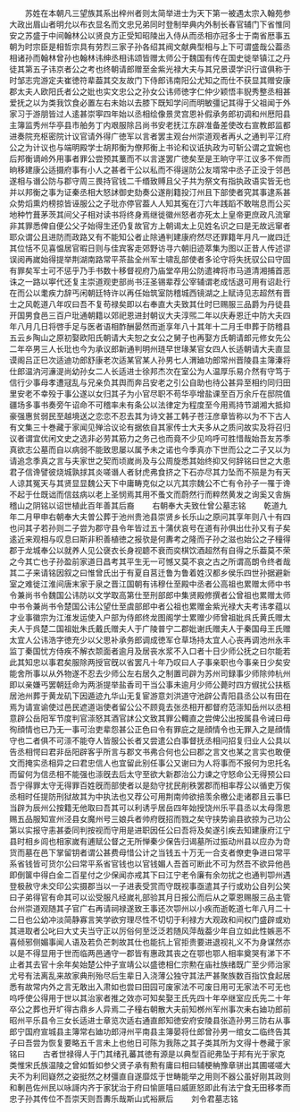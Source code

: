 <!-- { "loadSidebar": true } -->
　　苏姓在本朝凡三望族其系出梓州者则太简举进士为天下第一被遇太宗入翰苑参大政出眉山者明允以布衣显名而文忠兄弟同时登制举典内外制长春官辅门下省惟同安之苏盛于中间翰林公以贤良方正受知昭陵出入侍从而丞相亦冠多士于南省厯事五朝为时宗臣是相哲宗具有劳烈三家子孙各绍其阀文献典型相与上下可谓盛哉公葢丞相诸孙而翰林曾孙也翰林讳绅丞相讳颂皆赠太师公于魏国有传在国史徙举镇江之丹徒其第五子讳京者公之考也终朝请郎赠至金紫光禄大夫与其兄景谟学识行谊俱称于时邹志完游定夫崔徳符辈葢其交友故门下侍郎讳南阳公尤知之而仕不获显其赠安康郡太夫人欧阳氏者公之妣也实文忠公之孙女公讳师徳字仁仲少颖悟丰貎秀整丞相甚爱抚之以为类我饮食必置左右未始以去膝下既知学问而明敏彊记其得于父祖闻于外家习于游朋皆过人逺甚崇寕四年始以丞相绘像景灵宫恩补假承务郎初调和州厯阳县主簿监秀州华亭县市舶务丁内艰服除吕尚书安老抚江东辟准备差使改右宣教郎监都进奏院充枢密院计议官请外得广徳军以言者罢主观台州崇道观者再乆之通判平江府公之为计议也与端明殿学士胡邦衡为僚邦衡上书论和议诋执政为可斩公谓之宜婉也后邦衡谪岭外用事者罪公尝预其藳而不以言遂罢广徳矣至是王晌守平江议多不侔而晌移建康公适摄府事有小人之甚者干公以私而不得逞防公友壻常中丞子正没于邻邑遂相与谮公防与郡守周三畏持官钱二千缗致赙且父子共为祭文有指执政语实皆无也并以邦衡之事为证秦丞相大怒訹御史劾奏公遂削籍投汀州且下部使者究其事逮系甚众势熖熏灼榜掠皆诬服公之子玭亦停官葢人人知其寃在汀六年践蹈不敢喘息而公买地种竹葺茅茨其间父子相对读书将终身焉继徙徽州怒者亦死太上皇帝更庶政凡流窜非其罪悉俾自便公父子始得生还仍复故官方上朝谒太上见姓名识之曰是无故远窜者耶众谓公且进防而政路又有不能知公者止除通判建康府然尽还罪籍年月凡一嵗四迁其位恬不见喜愠居官暇日则与佳宾客走郊野访寻六朝旧迹萃集为图以正昔人传述谬误阅再嵗始得提举荆湖南路常平茶盐全州军士啸乱部使者多论守将失抚驭公曰守固有罪矣军士可不惩乎乃手书数十移督视府乃庙堂卒用公防遣裨将市马道清湘捕首恶诛之一路以寕代还复主崇道观吏部尚书汪圣锡辈荐公宰辅谓老成恬退可用有诏赴行在而公以耄疾力辞丐闲朝廷特许以再任始筑室防稽城西镜湖之上赋诗见志超然有晋士之风乾道八年叹曰吾不复苟禄矣即以右奉直大夫致其仕时巳赐服三品爵为丹徒县开国男食邑三百户玭通朝籍以郊祀恩进封朝议大夫淳煕二年以庆寿恩迁中防大夫四年八月几日将啓手足与医者语相酢酬晏然而逝享年八十其年十二月壬申葬于防稽县五云乡陶山之原初娶欧阳氏朝请大夫恕之女公之舅子也再娶方氏朝请郎元修女先公二年卒男三人长玭也今为承议郎新通判明州琏早世瑑某官女四人长适朝请大夫直显谟阁吕正巳次适迪功郎舒康老次适某官某人孙男七人渭廸功郎常州晋陵县主簿溱将仕郎温汭河濓湜尚幼孙女二人长适进士徐邦杰次在室公为人温厚乐易介然有守笃于信行少事母孝遭冦乱与兄亲负其舆而奔吕安老之引公自助也待公甚异至相约同归田里安老不幸殁于事公遂以女归其子为小官尽职不苟华亭增盐课至百万余斤在邸院值疆场多事书奏旁午诏命不可稽率未有条公以法律定为程度至今用焉持节湖湘大抵抑豪强惠贫弱民至越境送之恋恋不忍去其为诗文甚工韩子苍汪彦章皆称以为不下古人有文集三十巻藏于家闻见殚洽议论有据依自其家传士大夫多从之质问故实及将召归议者谓宜优闲文史之选非必劳其筋力之务己也而竟不少见呜呼可胜惜哉始吾友苏季真欲志公墓而自以病弱不能致思屡以属予未之诺也今季真亦下世而公之二子又以为请追念季真之言与夫家世之契而顷嵗尚及与公周旋悉其始终抑又何辞铭曰世之大患君子信谗譬彼烧城孰捄其炎嗟谮人者豺虎弗食挤之下石亦尽其力坠而不殒是为有天人谅其冤天与其贤显显魏公天下中庸畴克似之以亢其宗魏公不亡有令孙子一罹于谗不起于仕既诎而信兹病以老上圣悯焉其用不蚤文而蔚然行而粹然黄发之询奚又舎旃稽山之阴铭以诏世植此百年善其后裔
　　右朝奉大夫致仕曾公墓志铭
　　乾道九年二月甲申右朝奉大夫曽公葬于池州贵池县崇贤乡长乐山之原问其享年则八十有四也问其子若孙则二子尝为郡守县令年皆过五十蒲伏哀号在道有孙俱出仕孙又有子矣逺近来观相与叹息曰斯非积善植徳之报欤是何夀考之隆而子孙之滋也始公之子穜得郡于龙城奉公以就养人见公襃衣长身视聼不衰而奕棋饮酒超然有自得之乐葢莫不荣之今其亡也子孙盈前家道日昌考其平生无一可憾又莫不哀之古之所谓高朗令终者哉其二子来请铭因叙之曰惟曾氏出于有夏自莒迁鲁为鲁着姓汉都乡侯乐四世孙据避新室之难徙江淮间唐末家于泉之晋江国朝有讳穆仕至殿中丞者公高祖也累赠太师中书令兼尚书令魏国公讳防以文学取高第仕至刑部郎中集贤殿修撰者公曾祖也累赠太师中书令兼尚书令楚国公讳公望仕至虞部郎中者公祖也累赠金紫光禄大夫考讳孝蕴以才业事徽宗为江淮发运使入户部为侍郎终龙图阁学士累赠少师曾祖妣呉氏黄氏赠太夫人于呉楚二国祖妣朱氏戴氏赠夫人于广陵普宁二郡妣谢氏赠夫人于秦国母王氏赠太宜人公讳浩字徳充少以父思补承务郎调成徳军仓草场持太宜人心丧再调池州永丰监丁秦国忧方侍疾不解衣颒面者逾月及居丧水浆不入口者十日少师公抚之曰尔能若此其知忠以事君矣服除两授官旣以省罢凡十年乃叹曰人子事亲职也今事亲日少矣安能舍所事以从外物遂不忍去少师公左右居久之制置司辟为苏州司録事少师除帅杭州即以亲嫌丐罢朝廷命为两浙提举盐香司干当公事未逾月少师公薨时四方俶扰公扶柩居池州葬于黄龙矶下因遁迹九华山无复宦游意刘洪道守池辟公青阳县丞公以有田在焉为请宣谕使过邑民遮道诣使者留公公不顾竟去张丞相开都督府范漴知岳州以丞相意辟公岳阳军节度判官漴怒其酒官訹公文致其罪公輙直之尝俾公出按属县令诫曰毋徇顔情也已乃无一事可治吏辈怨甚公正色曰令有罪庇之是顔情令也无罪入之是顔情守也二者俱不可漴不能夺人皆服公长者又尝遣公白事督抚丞相问招复归业人公具以告丞相愕曰君非岳阳辟客乎所言与郡文书弗合何也公曰郡之言文也某之言实也敢便文而掩实丞相异之曰君忠信人也宜留此别任事公又谢曰为人将事而不报何为忠托名而留何为信丞相不能强也漴旣去后太守至欲大新郡治公力谏之守怒命公无得预公曰吾宁得罪太守无得罪百姓旣而部使者以是劾守扰民削秩罢郡而相率荐公以循吏万俟丞相时任提防刑狱故其为中执法也又荐公可用荆南帅欲掊羡余檄公走诸郡且云事巳当辟为辰州公按籍无他取曰吾其可以利诱乎居岳四年始授饶州乐平县丞以太母霈恩赐五品服知宣州泾县女魔州号三娘兵者帅府旣招而戮之矣守挟势谕县欲掠为己功公第以实报守恚甚委同判按视而守用是进职因任公曰吾将及矣遂引疾去知建康府江宁县时相乡闾也相家嵗有逋赋公督之无所惮秦少保告归谒墓所过振动州县以应办为竒货而墓在邑下掌留钥者谓公甚费母惜公计之当钱五十万无一合支者僚吏争进曰常平系省钱皆可货尔公曰常平系省官钱也以官钱媚人吾首可断此不可为然吾不欲异他邑即倒箧中得白金二百星付之少保闻亦戒其下曰江宁老令廉有余勿扰之也通判卾州遇登极赦守未交印公实摄郡当以一子进表受赏而守既视事亟遣其子行或劝公自列公笑曰子弟得官有命其可以讼受服凡经嵗礼部验其月日报公而后从之覃恩赐服三品主管台州崇道观随其子官广右再请祠禄遂致王事还次卾州以小疾而逝乾道七年八月二十二日也公幼冲淡简静寡言笑学欲穷理尽性不切切于利禄方大观政和间权门盛辟或劝其进取者公叱曰大丈夫当守正以厉俗何至泛泛若随风萍哉葢少年自立如此性嫉恶不喜倾邪侧媚事闻人语及若负芒刺故其仕也能抗上官拒贵要进退视礼义不为身谋然亦以是不得显用于世而临两邑通守一郡皆有惠政其丧之在鄂也鄂人相率奠哭有涕下不止者其去官十余年矣始楚公仲子宣靖公以盛徳相仁宗勲在庙社族绪既广至少师治家尤号有法离乱来故家典刑殆尽后生辈日入浇薄公独守其法严甚聚族数百指饮食起居悉有故常内外之言无敢出入肃如也尝曰田园可废家法不可废日用可无家法不可无也呜呼使公得用于世以其治家者推之效亦可知矣娶王氏先四十年卒继室应氏先二十年卒公之葬也开圹得古鼎乡人异焉二子穜右朝散大夫前知桞州军州事次耒右廸功郎前昭州平乐县令三女长适进士章览次适右通直郎知徳安府安陵县张造孙男三防右从事郎宁国府宣城县主簿常右廸功郎浔州平南县主簿晏将仕郎曾孙男一绾女二临终告其子曰吾尝为恢复要略五千言未上也他日可陈为我陈之其子类其所为文得十巻藏于家铭曰
　　古者世禄得人于门其绪孔蕃其徳有源是以典型百祀弗坠于邦有光于家克类惟宋氏族温陵之曾如晳如参父贤子承有勲有庸曰相曰辅梗柟豫章骈出其圃嗟嗟大夫不为利囘嶷然之姿挺然之材彊直自遂靡炫于世畴能举之用则不器公虽好刚其政则和剸邑佐州民以咏謌内齐于家犹治于府曰愉匪嘻曰威匪怒即此有法宁食无田移孝而忠子孙其传位不吾崇天则吾夀乐哉斯山式裕厥后
　　刘令君墓志铭
